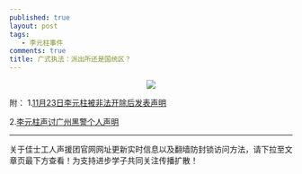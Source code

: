 ```yaml
---
published: true
layout: post
tags: 
   - 李元柱事件
comments: true
title: 广式执法：派出所还是国统区？
---
```


<p align="center"><img src="https://i.loli.net/2018/11/24/5bf935a553001.png"></p>

附：
1.[11月23日李元柱被非法开除后发表声明](https://streamable.com/kydy8)

2.[李元柱声讨广州黑警个人声明](https://zhaoxuntongzhi2018.github.io/lyzsm02)

---
关于佳士工人声援团官网网址更新实时信息以及翻墙防封锁访问方法，请下拉至文章页最下方查看！为支持进步学子共同关注传播扩散！



